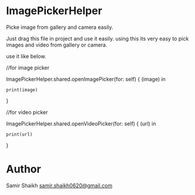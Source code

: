# ImagePickerHelper
Picke image from gallery and camera easily.

Just drag this file in project and use it easily.
using this its very easy to pick images and video from gallery or camera.

use it like below.

//for image picker

ImagePickerHelper.shared.openImagePicker(for: self) { (image) in

    print(image)
}

//for video picker

ImagePickerHelper.shared.openVideoPicker(for: self) { (url) in
                
    print(url)
}

# Author

Samir Shaikh samir.shaikh0620@gmail.com
